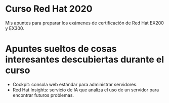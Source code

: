 # Curso Red Hat 2020

Mis apuntes para preparar los exámenes de certificación de Red Hat EX200 y EX300.

# Apuntes sueltos de cosas interesantes descubiertas durante el curso

- Cockpit: consola web estándar para administrar servidores.
- Red Hat Insights: servicio de IA que analiza el uso de un servidor para encontrar futuros problemas.

